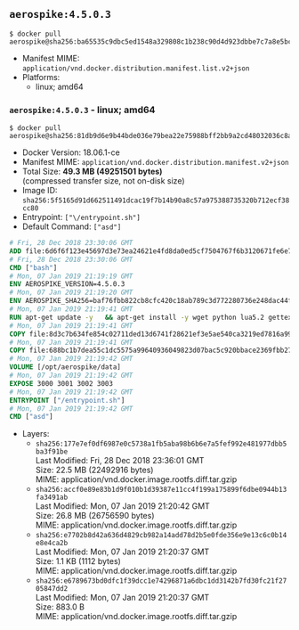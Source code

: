 ## `aerospike:4.5.0.3`

```console
$ docker pull aerospike@sha256:ba65535c9dbc5ed1548a329808c1b238c90d4d923dbbe7c7a8e5bcb17c79f6a6
```

-	Manifest MIME: `application/vnd.docker.distribution.manifest.list.v2+json`
-	Platforms:
	-	linux; amd64

### `aerospike:4.5.0.3` - linux; amd64

```console
$ docker pull aerospike@sha256:81db9d6e9b44bde036e79bea22e75988bff2bb9a2cd48032036c8a2082af43d4
```

-	Docker Version: 18.06.1-ce
-	Manifest MIME: `application/vnd.docker.distribution.manifest.v2+json`
-	Total Size: **49.3 MB (49251501 bytes)**  
	(compressed transfer size, not on-disk size)
-	Image ID: `sha256:5f5165d91d662511491dcac19f7b14b90a8c57a975388735320b712ecf38cc80`
-	Entrypoint: `["\/entrypoint.sh"]`
-	Default Command: `["asd"]`

```dockerfile
# Fri, 28 Dec 2018 23:30:06 GMT
ADD file:6d6f6f123e45697d3e73ea24621e4fd8da0ed5cf7504767f6b3120671fe6e7d1 in / 
# Fri, 28 Dec 2018 23:30:06 GMT
CMD ["bash"]
# Mon, 07 Jan 2019 21:19:19 GMT
ENV AEROSPIKE_VERSION=4.5.0.3
# Mon, 07 Jan 2019 21:19:20 GMT
ENV AEROSPIKE_SHA256=baf76fbb822cb8cfc420c18ab789c3d772280736e248dac44f2b225e789d366e
# Mon, 07 Jan 2019 21:19:41 GMT
RUN apt-get update -y   && apt-get install -y wget python lua5.2 gettext-base   && wget "https://www.aerospike.com/artifacts/aerospike-server-community/${AEROSPIKE_VERSION}/aerospike-server-community-${AEROSPIKE_VERSION}-debian9.tgz" -O aerospike-server.tgz   && echo "$AEROSPIKE_SHA256 *aerospike-server.tgz" | sha256sum -c -   && mkdir aerospike   && tar xzf aerospike-server.tgz --strip-components=1 -C aerospike   && dpkg -i aerospike/aerospike-server-*.deb   && dpkg -i aerospike/aerospike-tools-*.deb   && mkdir -p /var/log/aerospike/   && mkdir -p /var/run/aerospike/   && rm -rf aerospike-server.tgz aerospike /var/lib/apt/lists/*   && rm -rf /opt/aerospike/lib/java   && dpkg -r wget ca-certificates openssl xz-utils  && dpkg --purge wget ca-certificates openssl xz-utils  && apt-get purge -y   && apt autoremove -y
# Mon, 07 Jan 2019 21:19:41 GMT
COPY file:8d3c7b634fe854c02711ded13d6741f28621ef3e5ae540ca3219ed7816a992ab in /etc/aerospike/aerospike.template.conf 
# Mon, 07 Jan 2019 21:19:41 GMT
COPY file:688bc1b7dea55c1dc5575a99640936049823d07bac5c920bbace2369fbb27428 in /entrypoint.sh 
# Mon, 07 Jan 2019 21:19:42 GMT
VOLUME [/opt/aerospike/data]
# Mon, 07 Jan 2019 21:19:42 GMT
EXPOSE 3000 3001 3002 3003
# Mon, 07 Jan 2019 21:19:42 GMT
ENTRYPOINT ["/entrypoint.sh"]
# Mon, 07 Jan 2019 21:19:42 GMT
CMD ["asd"]
```

-	Layers:
	-	`sha256:177e7ef0df6987e0c5738a1fb5aba98b6b6e7a5fef992e481977dbb5ba3f91be`  
		Last Modified: Fri, 28 Dec 2018 23:36:01 GMT  
		Size: 22.5 MB (22492916 bytes)  
		MIME: application/vnd.docker.image.rootfs.diff.tar.gzip
	-	`sha256:accf0e89e83b1d9f010b1d39387e11cc4f199a175899f6dbe0944b13fa3491ab`  
		Last Modified: Mon, 07 Jan 2019 21:20:42 GMT  
		Size: 26.8 MB (26756590 bytes)  
		MIME: application/vnd.docker.image.rootfs.diff.tar.gzip
	-	`sha256:e7702b8d42a636d4829cb982a14add78d2b5e0fde356e9e13c6c0b14e8e4ca2b`  
		Last Modified: Mon, 07 Jan 2019 21:20:37 GMT  
		Size: 1.1 KB (1112 bytes)  
		MIME: application/vnd.docker.image.rootfs.diff.tar.gzip
	-	`sha256:e6789673bd0dfc1f39dcc1e74296871a6dbc1dd3142b7fd30fc21f2705847dd2`  
		Last Modified: Mon, 07 Jan 2019 21:20:37 GMT  
		Size: 883.0 B  
		MIME: application/vnd.docker.image.rootfs.diff.tar.gzip
